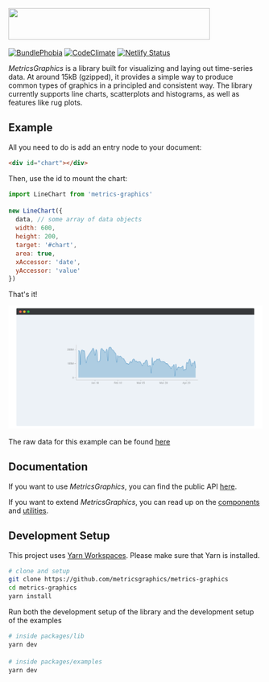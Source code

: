 <a href="http://metricsgraphicsjs.org/"><img src="http://metricsgraphicsjs.org/images/logo.svg" hspace="0" vspace="0" width="400" height="63"></a>

[![BundlePhobia](https://badgen.net/bundlephobia/minzip/mg2)](https://bundlephobia.com/result?p=mg2) [![CodeClimate](https://api.codeclimate.com/v1/badges/dc22d28ce4d8bece4504/maintainability)](https://codeclimate.com/github/jens-ox/metrics-graphics/maintainability) [![Netlify Status](https://api.netlify.com/api/v1/badges/797ef16b-da9e-461f-851b-e50ddfd905ab/deploy-status)](https://app.netlify.com/sites/affectionate-benz-6e3cf9/deploys)

*MetricsGraphics* is a library built for visualizing and laying out time-series data. At around 15kB (gzipped), it provides a simple way to produce common types of graphics in a principled and consistent way. The library currently supports line charts, scatterplots and histograms, as well as features like rug plots.

## Example

All you need to do is add an entry node to your document:

```html
<div id="chart"></div>
```

Then, use the id to mount the chart:

```js
import LineChart from 'metrics-graphics'

new LineChart({
  data, // some array of data objects
  width: 600,
  height: 200,
  target: '#chart',
  area: true,
  xAccessor: 'date',
  yAccessor: 'value'
})
```

That's it!

![Sample Screenshot](.img/screenshot.png)

The raw data for this example can be found [here](packages/examples/src/assets/data/ufoSightings.js)

## Documentation

If you want to use *MetricsGraphics*, you can find the public API [here](packages/lib/docs/API.md).

If you want to extend *MetricsGraphics*, you can read up on the [components](packages/lib/docs/Components.md) and [utilities](packages/lib/docs/Utility.md).

## Development Setup

This project uses [Yarn Workspaces](https://classic.yarnpkg.com/lang/en/docs/workspaces/). Please make sure that Yarn is installed.

```bash
# clone and setup
git clone https://github.com/metricsgraphics/metrics-graphics
cd metrics-graphics
yarn install
```

Run both the development setup of the library and the development setup of the examples

```bash
# inside packages/lib
yarn dev

# inside packages/examples
yarn dev
```